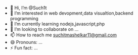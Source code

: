 - 👋 Hi, I’m @Such1t
- 👀 I’m interested in web devopment,data visualtion,backend programming
- 🌱 I’m currently learning nodejs,javascript,php
- 💞️ I’m looking to collaborate on ...
- 📫 How to reach me suchitmashelkar11@gmail.com
- 😄 Pronouns: ...
- ⚡ Fun fact: ...

<!---
Such1t/Such1t is a ✨ special ✨ repository because its `README.md` (this file) appears on your GitHub profile.
You can click the Preview link to take a look at your changes.
--->
